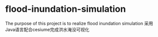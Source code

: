 # flood-inundation-simulation
The purpose of this project is to realize flood inundation simulation
采用Java语言配合cesiume完成洪水淹没可视化
